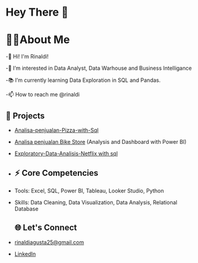 # Hey There 👋

# 👩‍💻About Me

 -🚀 Hi! I'm Rinaldi!
 
 -👀 I’m interested in Data Analyst, Data Warhouse and Business Intelligance
 
 -📚 I’m currently learning Data Exploration in SQL and Pandas.
 
 -📫 How to reach me @rinaldi

## 🏢 Projects

- [Analisa-penjualan-Pizza-with-Sql](https://github.com/RinaldiAgusta/Analisa-penjualan-Pizza-with-Sql)
- [Analisa penjualan Bike Store](https://github.com/RinaldiAgusta/RinaldiAgusta-Projecs-SQL-toko-sepeda) (Analysis and Dashboard with Power BI)
- [Exploratory-Data-Analisis-Netflix with sql](https://github.com/RinaldiAgusta/-Exploratory-Data-Analisis-Netflix)
- 
  ## ⚡ Core Competencies
- Tools: Excel, SQL, Power BI, Tableau, Looker Studio, Python
- Skills: Data Cleaning, Data Visualization, Data Analysis, Relational Database

  ## 🌐 Let's Connect

- rinaldiagusta25@gmail.com
- [LinkedIn](https://www.linkedin.com/in/rinaldi-agusta-074620188)
